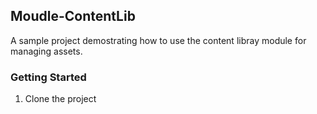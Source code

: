 ## Moudle-ContentLib

A sample project demostrating how to use the content libray module for managing assets.

### Getting Started

1. Clone the project
